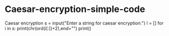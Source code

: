 # Caesar-encryption-simple-code
Caesar encryption
s = input("Enter a string for caesar encryption:")
l = []
for i in s:
    print(chr(ord(i[:])+2),end="")
print()
